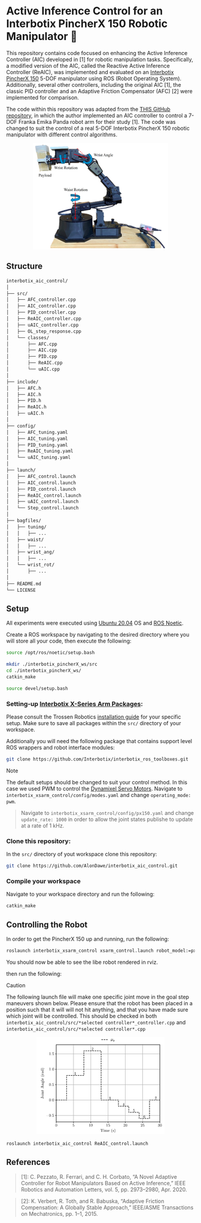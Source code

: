 # Active Inference Control for an Interbotix PincherX 150 Robotic Manipulator 🦾

This repository contains code focused on enhancing the Active Inference Controller (AIC) developed in [1] for robotic manipulation tasks. Specifically, a modified version of the AIC, called the Reactive Active Inference Controller (ReAIC), was implemented and evaluated on an [Interbotix PincherX 150](https://docs.trossenrobotics.com/interbotix_xsarms_docs/specifications/px150.html) 5-DOF manipulator using ROS (Robot Operating System). Additionally, several other controllers, including the original AIC [1], the classic PID controller and an Adaptive Friction Compensator (AFC) [2] were implemented for comparison.

The code within this repository was adapted from the [THIS GitHub repository](https://github.com/cpezzato/panda_simulation/tree/master), in which the author implemented an AIC controller to control a 7-DOF Franka Emika Panda robot arm for their study [1]. The code was changed to suit the control of a real 5-DOF Interbotix PincherX 150 robotic manipulator with different control algorithms. 

<div align="center">
  <img src="./images/Interbotix_Pincher.png" alt="Interbotix PincherX 150, 5-DOF Manipulator">
</div>

## Structure

``` bash
interbotix_aic_control/
│
├── src/
│   ├── AFC_controller.cpp
│   ├── AIC_controller.cpp
│   ├── PID_controller.cpp
│   ├── ReAIC_controller.cpp
│   ├── uAIC_controller.cpp
│   ├── OL_step_response.cpp
│   └── classes/
│       ├── AFC.cpp
│       ├── AIC.cpp
│       ├── PID.cpp
│       ├── ReAIC.cpp
│       └── uAIC.cpp
│
├── include/
│   ├── AFC.h
│   ├── AIC.h
│   ├── PID.h
│   ├── ReAIC.h
│   ├── uAIC.h
│
├── config/
│   ├── AFC_tuning.yaml
│   ├── AIC_tuning.yaml
│   ├── PID_tuning.yaml
│   ├── ReAIC_tuning.yaml
│   └── uAIC_tuning.yaml
│    
├── launch/
│   ├── AFC_control.launch
│   ├── AIC_control.launch
│   ├── PID_control.launch
│   ├── ReAIC_control.launch
│   ├── uAIC_control.launch
│   └── Step_control.launch
│
├── bagfiles/
│   ├── tuning/
│   │   ├── ...
│   ├── waist/
│   │   ├── ...
│   ├── wrist_ang/
│   │   ├── ...
│   └── wrist_rot/
│       ├── ...
│
├── README.md
└── LICENSE
```

## Setup
All experiments were executed using [Ubuntu 20.04](https://releases.ubuntu.com/focal/) OS and [ROS Noetic](https://wiki.ros.org/noetic).

Create a ROS workspace by navigating to the desired directory where you will store all your code, then execute the following:

```bash
source /opt/ros/noetic/setup.bash
```

```bash
mkdir ./interbotix_pincherX_ws/src
cd ./interbotix_pincherX_ws/
catkin_make
```

```bash
source devel/setup.bash
```

### Setting-up [Interbotix X-Series Arm Packages](https://github.com/Interbotix/interbotix_ros_manipulators/tree/main/interbotix_ros_xsarms):
Please consult the Trossen Robotics [installation guide](https://docs.trossenrobotics.com/interbotix_xsarms_docs/ros_interface.html) for your specific setup. Make sure to save all packages within the `src/` directory of your workspace.

Additionally you will need the following package that contains support level ROS wrappers and robot interface modules:

```bash
git clone https://github.com/Interbotix/interbotix_ros_toolboxes.git
```
> [!NOTE]
> The default setups should be changed to suit your control method. In this case we used PWM to control the [Dynamixel Servo Motors](https://emanual.robotis.com/docs/en/dxl/x/xl430-w250/).
> Navigate to `interbotix_xsarm_control/config/modes.yaml` and change `operating_mode: pwm`.

> Navigate to `interbotix_xsarm_control/config/px150.yaml` and change `update_rate: 1000` in order to allow the joint states publishe to update at a rate of 1 kHz.

### Clone this repository:
In the `src/` directory of yout workspace clone this repository:

```bash
git clone https://github.com/AlonDawe/interbotix_aic_control.git
```

### Compile your workspace

Navigate to your workspace directory and run the following:

```bash
catkin_make
```

## Controlling the Robot 

In order to get the PincherX 150 up and running, run the following:

```bash
roslaunch interbotix_xsarm_control xsarm_control.launch robot_model:=px150
```

You should now be able to see the libe robot rendered in rviz.

then run the following:

> [!CAUTION]
> The following launch file will make one specific joint move in the goal step maneuvers shown below. Please ensure that the robot has been placed in a position such that it will will not hit anything, and that you have made sure which joint will be controlled. This should be checked in both `interbotix_aic_control/src/*selected controller*_controller.cpp` and `interbotix_aic_control/src/*selected controller*.cpp`

<div align="center">
  <img src="./images/goal_steps.png" alt="Interbotix PincherX 150, 5-DOF Manipulator">
</div>

```bash
roslaunch interbotix_aic_control ReAIC_control.launch
```

## References

>[1]: C. Pezzato, R. Ferrari, and C. H. Corbato, “A Novel Adaptive Controller for Robot Manipulators Based on Active Inference,” IEEE Robotics and Automation Letters, vol. 5, pp. 2973–2980, Apr. 2020.

> [2]: K. Verbert, R. Toth, and R. Babuska, “Adaptive Friction Compensation: A Globally Stable Approach,” IEEE/ASME Transactions on Mechatronics, pp. 1–1, 2015.


